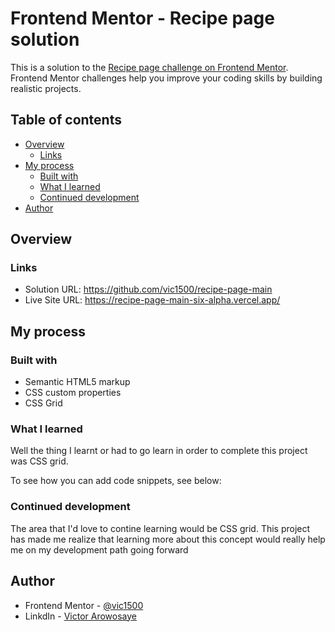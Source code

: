 # Frontend Mentor - Recipe page solution

This is a solution to the [Recipe page challenge on Frontend Mentor](https://www.frontendmentor.io/challenges/recipe-page-KiTsR8QQKm). Frontend Mentor challenges help you improve your coding skills by building realistic projects. 

## Table of contents

- [Overview](#overview)
  - [Links](#links)
- [My process](#my-process)
  - [Built with](#built-with)
  - [What I learned](#what-i-learned)
  - [Continued development](#continued-development)
- [Author](#author)


## Overview

### Links

- Solution URL: https://github.com/vic1500/recipe-page-main
- Live Site URL: https://recipe-page-main-six-alpha.vercel.app/

## My process

### Built with

- Semantic HTML5 markup
- CSS custom properties
- CSS Grid

### What I learned

Well the thing I learnt or had to go learn in order to complete this project was CSS grid.

To see how you can add code snippets, see below:


### Continued development

The area that I'd love to contine learning would be CSS grid. This project has made me realize that learning more about this concept would really help me on my development path going forward

## Author
- Frontend Mentor - [@vic1500](https://www.frontendmentor.io/profile/vic1500)
- LinkdIn - [Victor Arowosaye](https://www.linkedin.com/in/victor-arowosaye-a167b2303/)